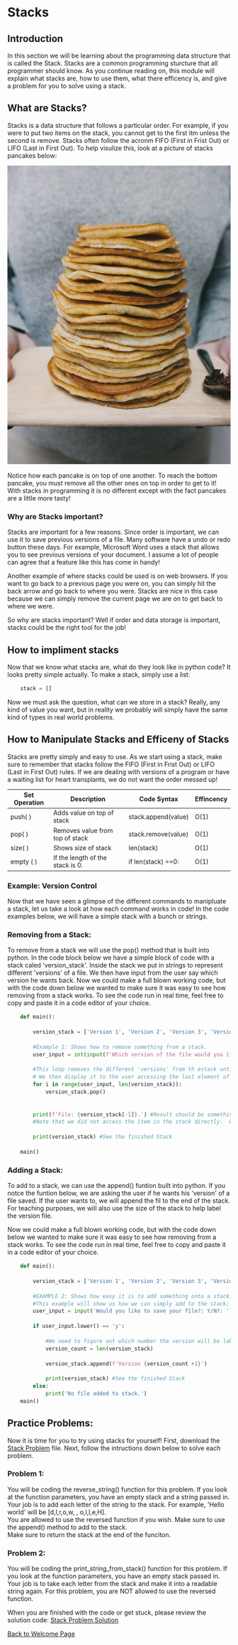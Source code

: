 # Stacks
## Introduction
In this section we will be learning about the programming data structure that is called the Stack.  Stacks are a common programming sturcture that all programmer should know.  As you continue reading on, this module will explain what stacks are, how to use them, what there efficency is, and give a problem for you to solve using a stack.

##  What are Stacks?
Stacks is a data structure that follows a particular order.  For example, if you were to put two items on the stack, you cannot get to the first itm unless the second is remove.  Stacks often follow the acronm FIFO (First in Frist Out) or LIFO (Last in First Out).  To help visulize this, look at a picture of stacks pancakes below:

![Pancake Picture](images/pancakes.jpg)

Notice how each pancake is on top of one another.  To reach the bottom pancake, you must remove all the other ones on top in order to get to it!  With stacks in programming it is no different except with the fact pancakes are a little more tasty!

### Why are Stacks important?

Stacks are important for a few reasons.  Since order is important, we can use it to save previous versions of a file.  Many software have a undo or redo button these days.  For example, Microsoft Word uses a stack that allows you to see previous versions of your document. I assume a lot of people can agree that a feature like this has come in handy!

Another example of where stacks could be used is on web browsers.  If you want to go back to a previous page you were on, you can simply hit the back arrow and go back to where you were.  Stacks are nice in this case because we can simply remove the current page we are on to get back to where we were.

So why are stacks important?  Well if order and data storage is important, stacks could be the right tool for the job!




## How to impliment stacks
Now that we know what stacks are, what do they look like in python code?  It looks pretty simple actually.  To make a stack, simply use a list:

```python
    stack = []
 ```

 Now we must ask the question, what can we store in a stack?  Really, any kind of value you want, but in reality we probably will simply have the same kind of types in real world problems.


##  How to Manipulate Stacks and Efficeny of Stacks
Stacks are pretty simply and easy to use.  As we start using a stack, make sure to remember that stacks follow the FIFO (First in Frist Out) or LIFO (Last in First Out) rules.  If we are dealing with versions of a program or have a waiting list for heart transplants, we do not want the order messed up!

Set Operation   |Description                     |  Code Syntax      | Effincency
----------------|--------------------------------|-------------------|-----------
push( )         |Adds value on top of stack      |stack.append(value)| O(1)
pop( )          |Removes value from top of stack |stack.remove(value)| O(1)
size( )         |Shows size of stack             | len(stack)        | O(1)
empty ( )       |If the length of the stack is 0.| if len(stack) ==0:| O(1)


###  Example: Version Control

Now that we have seen a glimpse of the different commands to manipluate a stack, let us take a look at how each command works in code!  In the code examples below, we will have a simple stack with a bunch or strings.  

### Removing from a Stack:
To remove from a stack we will use the pop() method that is built into python.  In the code block below we have a simple block of code with a stack caled 'version_stack'.  Inside the stack we put in strings to represent different 'versions' of a file.  We then have input from the user say which version he wants back.  Now we could make a full blown working code, but with the code down below we wanted to make sure it was easy to see how removing from a stack works.  To see the code run in real time, feel free to copy and paste it in a code editor of your choice.

``` python
    def main():

        version_stack = ['Version 1', 'Version 2', 'Version 3', 'Version 4', 'Version 5']

        #Example 1: Shows how to remove something from a stack.
        user_input = int(input(f'Which version of the file would you like?: Enter a number between 1 and {len(version_stack)}: '))

        #This loop removes the different 'versions' from th estack until the desired version is found.  
        # We then display it to the user accessing the last element of the stack.
        for i in range(user_input, len(version_stack)):
            version_stack.pop()
        
        
        print(f'File: {version_stack[-1]}.') #Result should be something like "File: Version 3" if you put in 3.
        #Note that we did not access the item in the stack directly.  We had to remove th eother versions to get to th eone we wanted.

        print(version_stack) #See the finished Stack

    main()
```

### Adding a Stack:
To add to a stack, we can use the append() funtion built into python.  If you notce the funtion below, we are asking the user if he wants his 'version' of a file saved.  If the user wants to, we will append the fil to the end of the stack.  For teaching purposes, we will also use the size of the stack to help label the version file.

 Now we could make a full blown working code, but with the code down below we wanted to make sure it was easy to see how removing from a stack works.  To see the code run in real time, feel free to copy and paste it in a code editor of your choice.

``` python
    def main():

        version_stack = ['Version 1', 'Version 2', 'Version 3', 'Version 4', 'Version 5']

        #EXAMPLE 2: Shows how easy it is to add something onto a stack.
        #This example will show us how we can simply add to the stack:
        user_input = input('Would you like to save your file?: Y/N?: ')

        if user_input.lower() == 'y':

            #We need to figure out which number the version will be labeled so we will use the size of the stack.
            version_count = len(version_stack)

            version_stack.append(f'Version {version_count +1}')

            print(version_stack) #See the finished Stack
        else:
            print('No file added to stack.')
    main()
```




##  Practice Problems: 

Now it is time for you to try using stacks for yourself!  First, download the [Stack Problem](stack_problem.py) file. Next, follow the intructions down below to solve each problem.

### Problem 1:
You will be coding the reverse_string() function for this problem.  If you look at the function parameters, you have an empty stack and a string passed in.  Your job is to add each letter of the string to the stack.  For example, 'Hello world' will be [d,l,r,o,w, , o,l,l,e,H].  
You are allowed to use the reversed function if you wish. Make sure to use the append() method to add to the stack.  
Make sure to return the stack at the end of the funciton.

### Problem 2:
You will be coding the print_string_from_stack() function for this problem.  If you look at the function parameters, you have an empty stack passed in.  Your job is to take each letter from the stack and make it into a readable string again. For this problem, 
    you are NOT allowed to use the reversed function.

When you are finished with the code or get stuck, please review the solution code:  [Stack Problem Solution](stack_problem_solution.py)


[Back to Welcome Page](0-welcome.md)